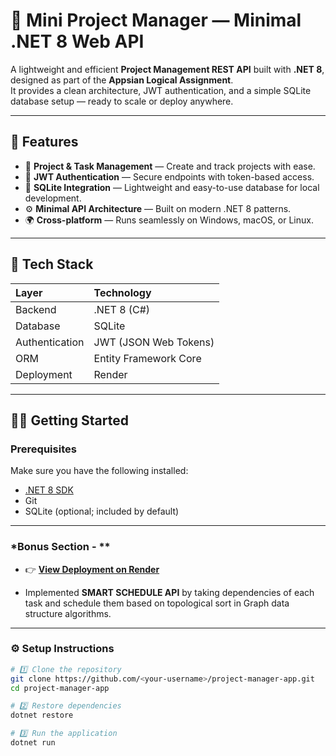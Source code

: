 # 🧩 Mini Project Manager — Minimal .NET 8 Web API

A lightweight and efficient **Project Management REST API** built with **.NET 8**, designed as part of the **Appsian Logical Assignment**.  
It provides a clean architecture, JWT authentication, and a simple SQLite database setup — ready to scale or deploy anywhere.

---

## 🚀 Features

- 🧠 **Project & Task Management** — Create and track projects with ease.  
- 🔐 **JWT Authentication** — Secure endpoints with token-based access.  
- 💾 **SQLite Integration** — Lightweight and easy-to-use database for local development.  
- ⚙️ **Minimal API Architecture** — Built on modern .NET 8 patterns.  
- 🌍 **Cross-platform** — Runs seamlessly on Windows, macOS, or Linux.  

---

## 🧰 Tech Stack

| Layer | Technology |
|:------|:------------|
| Backend | .NET 8 (C#) |
| Database | SQLite |
| Authentication | JWT (JSON Web Tokens) |
| ORM | Entity Framework Core |
| Deployment | Render |

---

## 🧑‍💻 Getting Started

### Prerequisites
Make sure you have the following installed:
- [.NET 8 SDK](https://dotnet.microsoft.com/download)
- Git
- SQLite (optional; included by default)

---

### *Bonus Section - **
 - 👉 **[View Deployment on Render](https://project-manager-appsian.onrender.com/swagger/index.html)**

 - Implemented **SMART SCHEDULE API** by taking dependencies of each task and schedule them based on topological sort in Graph data structure algorithms.

---

### ⚙️ Setup Instructions

```bash
# 1️⃣ Clone the repository
git clone https://github.com/<your-username>/project-manager-app.git
cd project-manager-app

# 2️⃣ Restore dependencies
dotnet restore

# 3️⃣ Run the application
dotnet run
